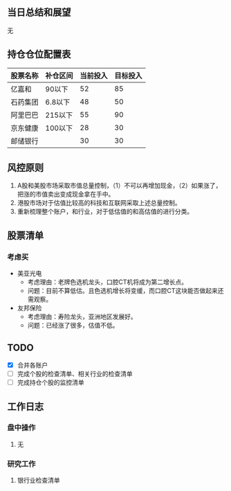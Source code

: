 ## 当日总结和展望

无

## 持仓仓位配置表

| 股票名称 | 补仓区间 | 当前投入 | 目标投入 |
| -------- | -------- | -------- | -------- |
| 亿嘉和   | 90以下   | 52       | 85       |
| 石药集团 | 6.8以下  | 48       | 50       |
| 阿里巴巴 | 215以下  | 55       | 90       |
| 京东健康 | 100以下  | 28       | 30       |
| 邮储银行 |          | 30       | 30       |

## 风控原则

1. A股和美股市场采取市值总量控制，（1）不可以再增加现金，（2）如果涨了，把涨的市值卖出变成现金拿在手中。
2. 港股市场对于估值比较高的科技和互联网采取上述总量控制。
3. 重新梳理整个账户，和行业，对于低估值的和高估值的进行分类。

## 股票清单

### 考虑买

* 美亚光电
  * 考虑理由：老牌色选机龙头，口腔CT机将成为第二增长点。
  * 问题：目前不算低估。且色选机增长将变缓，而口腔CT这块能否做起来还需观察。
* 友邦保险
  * 考虑理由：寿险龙头，亚洲地区发展好。
  * 问题：已经涨了很多，估值不低。

## TODO

- [x] 合并各账户
- [ ] 完成个股的检查清单、相关行业的检查清单
- [ ] 完成持仓个股的监控清单

## 工作日志

### 盘中操作

1. 无

### 研究工作

1. 银行业检查清单

